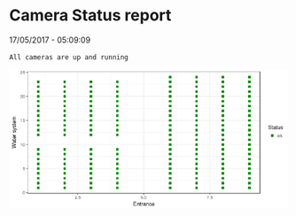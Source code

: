 Camera Status report
================
17/05/2017 - 05:09:09

    All cameras are up and running

![](camreport_files/figure-markdown_github/unnamed-chunk-2-1.png)
